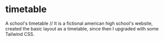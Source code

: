 # timetable
A school's timetable // 
It is a fictional american high school's website, created the basic layout as a timetable, since then I upgraded with some Tailwind CSS.
